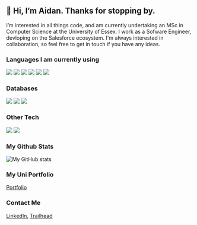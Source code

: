 ## 👋 Hi, I’m Aidan. Thanks for stopping by.

I’m interested in all things code, and am currently undertaking an MSc in Computer Science at the University of Essex.
I work as a Sofware Engineer, devloping on the Salesforce ecosystem.
I'm always interested in collaboration, so feel free to get in touch if you have any ideas.


### Languages I am currently using
![](https://img.shields.io/badge/-Python-informational?style=flat&logo=Python&logoColor=white&color=blue)
![](https://img.shields.io/badge/-Ruby-informational?style=flat&logo=Ruby&logoColor=white&color=red)
![](https://img.shields.io/badge/-JavaScript-informational?style=flat&logo=JavaScript&logoColor=white&color=yellow)
![](https://img.shields.io/badge/-SAQL-informational?style=flat&logo=Salesforce&logoColor=white&color=blue)
![](https://img.shields.io/badge/-Groovy-informational?style=flat&logo=Apache-Groovy&logoColor=white&color=darkgreen)
![](https://img.shields.io/badge/-Apex-informational?style=flat&logo=Salesforce&logoColor=white&color=darkblue)


### Databases
![](https://img.shields.io/badge/-SQLite-informational?style=flat&logo=SQLite&logoColor=white&color=navy)
![](https://img.shields.io/badge/-MySQL-informational?style=flat&logo=SQLite&logoColor=white&color=lightgrey)
![](https://img.shields.io/badge/-MongoDB-informational?style=flat&logo=MongoDB&logoColor=white&color=green)


### Other Tech
![](https://img.shields.io/badge/-Jenkins-informational?style=flat&logo=Jenkins&logoColor=white&color=red)
![](https://img.shields.io/badge/-Salesforce-informational?style=flat&logo=Salesforce&logoColor=white&color=blue)


### My Github Stats

![My GitHub stats](https://github-readme-stats.vercel.app/api?username=AidanCurley&show_icons=true&theme=dark&hide_title=true)


### My Uni Portfolio
[Portfolio](https://aidancurley.github.io/)

### Contact Me
[LinkedIn](https://www.linkedin.com/in/aidan-c-2359a1203/), [Trailhead](https://trailblazer.me/id/redyelruc/)


